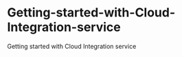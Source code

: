 Getting-started-with-Cloud-Integration-service
==============================================

Getting started with Cloud Integration service
